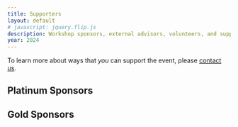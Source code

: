```yaml
--- 
title: Supporters
layout: default
# javascript: jquery.flip.js
description: Workshop sponsors, external advisors, volunteers, and supporting researcher
year: 2024
--- 
```

<!-- We gratefully acknowledge the following sponsors that make **#MRITogether 2023** happen. -->

To learn more about ways that _you_ can support the event, please [contact us](mailto:mritogether@esmrmb.org).

## Platinum Sponsors
<!-- <div id="grid-containter">
        <div class="card-grid">
          <img class="front_platinum" src="images/sponsors/HQ_Imaging.png" alt="HQ Imaging Logo">
          <div class="back_platinum">Back</div>
        </div>
      </div>
<script type="text/javascript">


      $(function(){
        // prettyPrint();
        
        $(".card-grid").flip({
          trigger: 'hover',
          axis: 'x',
          front: '.front_platinum',
          back: '.back_platinum'
        });
        
      });
        
    </script> -->
 

<!-- [![HQ Imaging Logo](images/sponsors/HQ_Imaging-01.png){:.sponsor_platinum}](//hq-imaging.com/) -->

## Gold Sponsors
<!-- <div id="grid-containter">
<div class="card-grid_gold">
  <img class="front_gold" src="images/sponsors/CMRI-logo-01.png" alt="CaliberMRI Logo">
  <div class="back_gold">Back</div>
</div>
</div>
<script type="text/javascript">       
  $(function(){    
    $(".card-grid_gold").flip({
      trigger: 'hover',
      axis: 'x',
      front: '.front_gold',
      back: '.back_gold'
    });
    
  });
</script> -->

<!-- [![CMRI logo](images/sponsors/CMRI-logo-01.png){:.sponsor_gold}](//qmri.com)
[![Siemens logo](images/sponsors/Siemens_logo-01.png){:.sponsor_gold}](https://www.siemens-healthineers.com/)

<br>

## Silver Sponsors
[![Gold Standard logo](images/sponsors/goldstandardlogo-01.png){:.sponsor_silver}](https://www.goldstandardphantoms.com/)
[![Guerbet logo](images/sponsors/guerbet.jpg){:.sponsor_silver}](https://www.guerbet.com/)


<br>

### Individual Sponsors
We greatly appreciate the contributions from our donating attendees
* Lars Kasper
* Aad van der Lugt
* Pierre-Antoine Eliat
* Edwin Oei
* Fernanda Ribeiro
* Benedikt Poser

### Fancy to help organizing?

We'll need volunteers to help us with technical aspects, the social gathering platform, video editing captioning and uploading, and communications and social media management, and we'd love to have you on board!
[contact us](mailto:mritogether@esmrmb.org) when you want to know more! -- let's [**#MRITogether**](https://twitter.com/hashtag/MRITogether)!

We greatly acknowledge our volunteers who helped up in organisation:
* Jana Zhang for her great help in organizing the PubQuiz

![image](images/THgreenglobe.png){: style="width: 20%; height: 20%"} -->


